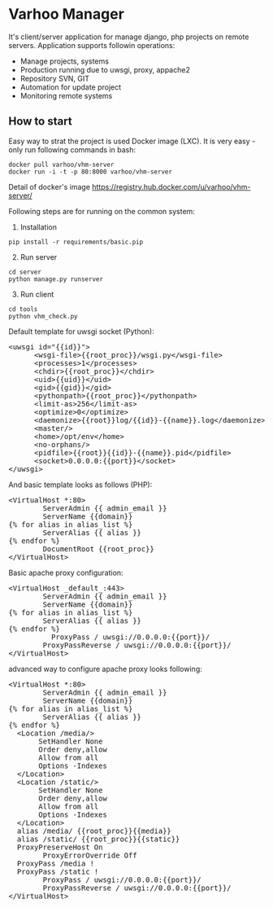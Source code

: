 Varhoo Manager
=============

It's client/server application for manage django, php projects on remote servers. Application supports followin operations:

* Manage projects, systems
* Production running due to uwsgi, proxy, appache2
* Repository SVN, GIT
* Automation for update project
* Monitoring remote systems

How to start
------------

Easy way to strat the project is used Docker image (LXC). It is very easy - only run following commands in bash:

```
docker pull varhoo/vhm-server
docker run -i -t -p 80:8000 varhoo/vhm-server
```

Detail of docker's image https://registry.hub.docker.com/u/varhoo/vhm-server/

Following steps are for running on the common system:

1) Installation

```
pip install -r requirements/basic.pip
```
 
2) Run server

```
cd server
python manage.py runserver
```
 
3) Run client

````
cd tools
python vhm_check.py
````


Default template for uwsgi socket (Python):
<pre>
&#x3C;uwsgi id=&#x22;{{id}}&#x22;&#x3E;
      &#x3C;wsgi-file&#x3E;{{root_proc}}/wsgi.py&#x3C;/wsgi-file&#x3E;
      &#x3C;processes&#x3E;1&#x3C;/processes&#x3E;
      &#x3C;chdir&#x3E;{{root_proc}}&#x3C;/chdir&#x3E;
      &#x3C;uid&#x3E;{{uid}}&#x3C;/uid&#x3E;
      &#x3C;gid&#x3E;{{gid}}&#x3C;/gid&#x3E;
      &#x3C;pythonpath&#x3E;{{root_proc}}&#x3C;/pythonpath&#x3E;
      &#x3C;limit-as&#x3E;256&#x3C;/limit-as&#x3E;
      &#x3C;optimize&#x3E;0&#x3C;/optimize&#x3E;
      &#x3C;daemonize&#x3E;{{root}}log/{{id}}-{{name}}.log&#x3C;/daemonize&#x3E;
      &#x3C;master/&#x3E;
      &#x3C;home&#x3E;/opt/env&#x3C;/home&#x3E;
      &#x3C;no-orphans/&#x3E;
      &#x3C;pidfile&#x3E;{{root}}{{id}}-{{name}}.pid&#x3C;/pidfile&#x3E;
      &#x3C;socket&#x3E;0.0.0.0:{{port}}&#x3C;/socket&#x3E;
&#x3C;/uwsgi&#x3E;
</pre>

And basic template looks as follows (PHP):
<pre>
&#x3C;VirtualHost *:80&#x3E;
        ServerAdmin {{ admin_email }}
        ServerName {{domain}}
{% for alias in alias_list %}
        ServerAlias {{ alias }}
{% endfor %}
        DocumentRoot {{root_proc}}
&#x3C;/VirtualHost&#x3E;
</pre>

Basic apache proxy configuration:

<pre>
&lt;VirtualHost _default_:443&gt;
        ServerAdmin {{ admin_email }}
        ServerName {{domain}}
{% for alias in alias_list %}
        ServerAlias {{ alias }}
{% endfor %}
          ProxyPass / uwsgi://0.0.0.0:{{port}}/
        ProxyPassReverse / uwsgi://0.0.0.0:{{port}}/
&lt;/VirtualHost&gt;
</pre>

advanced way to configure apache proxy looks following:

<pre>
&lt;VirtualHost *:80&gt;
        ServerAdmin {{ admin_email }}
        ServerName {{domain}}
{% for alias in alias_list %}
        ServerAlias {{ alias }}
{% endfor %}
  &lt;Location /media/&gt;
       SetHandler None
       Order deny,allow
       Allow from all
       Options -Indexes
  &lt;/Location&gt;
  &lt;Location /static/&gt;
       SetHandler None
       Order deny,allow
       Allow from all
       Options -Indexes
  &lt;/Location&gt;
  alias /media/ {{root_proc}}{{media}}
  alias /static/ {{root_proc}}{{static}}
  ProxyPreserveHost On
        ProxyErrorOverride Off
  ProxyPass /media !
  ProxyPass /static !
        ProxyPass / uwsgi://0.0.0.0:{{port}}/
        ProxyPassReverse / uwsgi://0.0.0.0:{{port}}/
&lt;/VirtualHost&gt;
</pre>
